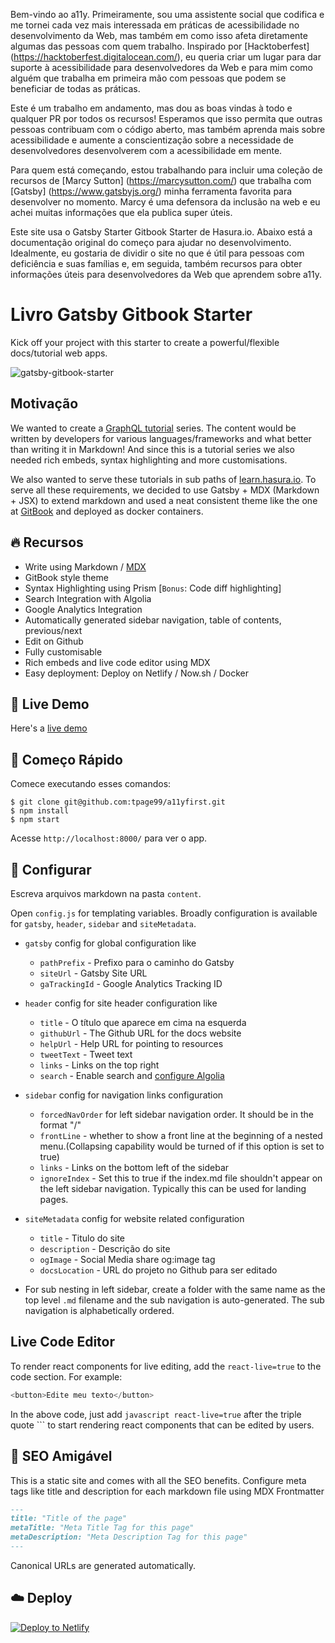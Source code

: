 Bem-vindo ao a11y. Primeiramente, sou uma assistente social que codifica e me tornei cada vez mais interessada em práticas de acessibilidade no desenvolvimento da Web, mas também em como isso afeta diretamente algumas das pessoas com quem trabalho. Inspirado por [Hacktoberfest] (https://hacktoberfest.digitalocean.com/), eu queria criar um lugar para dar suporte à acessibilidade para desenvolvedores da Web e para mim como alguém que trabalha em primeira mão com pessoas que podem se beneficiar de todas as práticas.

Este é um trabalho em andamento, mas dou as boas vindas à todo e qualquer PR por todos os recursos! Esperamos que isso permita que outras pessoas contribuam com o código aberto, mas também aprenda mais sobre acessibilidade e aumente a conscientização sobre a necessidade de desenvolvedores desenvolverem com a acessibilidade em mente.

Para quem está começando, estou trabalhando para incluir uma coleção de recursos de [Marcy Sutton] (https://marcysutton.com/) que trabalha com [Gatsby] (https://www.gatsbyjs.org/) minha ferramenta favorita para desenvolver no momento. Marcy é uma defensora da inclusão na web e eu achei muitas informações que ela publica super úteis.

Este site usa o Gatsby Starter Gitbook Starter de Hasura.io. Abaixo está a documentação original do começo para ajudar no desenvolvimento. Idealmente, eu gostaria de dividir o site no que é útil para pessoas com deficiência e suas famílias e, em seguida, também recursos para obter informações úteis para desenvolvedores da Web que aprendem sobre a11y.

# Livro Gatsby Gitbook Starter

Kick off your project with this starter to create a powerful/flexible docs/tutorial web apps.

![gatsby-gitbook-starter](https://graphql-engine-cdn.hasura.io/learn-hasura/gatsby-gitbook-starter/assets/documentation_app_blog.png)

## Motivação

We wanted to create a [GraphQL tutorial](https://learn.hasura.io) series. The content would be written by developers for various languages/frameworks and what better than writing it in Markdown! And since this is a tutorial series we also needed rich embeds, syntax highlighting and more customisations.

We also wanted to serve these tutorials in sub paths of [learn.hasura.io](https://learn.hasura.io). To serve all these requirements, we decided to use Gatsby + MDX (Markdown + JSX) to extend markdown and used a neat consistent theme like the one at [GitBook](https://www.gitbook.com) and deployed as docker containers.

## 🔥 Recursos

- Write using Markdown / [MDX](https://github.com/mdx-js/mdx)
- GitBook style theme
- Syntax Highlighting using Prism [`Bonus`: Code diff highlighting]
- Search Integration with Algolia
- Google Analytics Integration
- Automatically generated sidebar navigation, table of contents, previous/next
- Edit on Github
- Fully customisable
- Rich embeds and live code editor using MDX
- Easy deployment: Deploy on Netlify / Now.sh / Docker

## 🔗 Live Demo

Here's a [live demo](https://learn.hasura.io/graphql/react)

## 🚀 Começo Rápido

Comece executando esses comandos:

```
$ git clone git@github.com:tpage99/a11yfirst.git
$ npm install
$ npm start
```

Acesse `http://localhost:8000/` para ver o app.

## 🔧 Configurar

Escreva arquivos markdown na pasta `content`.

Open `config.js` for templating variables. Broadly configuration is available for `gatsby`, `header`, `sidebar` and `siteMetadata`.

- `gatsby` config for global configuration like

  - `pathPrefix` - Prefixo para o caminho do Gatsby
  - `siteUrl` - Gatsby Site URL
  - `gaTrackingId` - Google Analytics Tracking ID

- `header` config for site header configuration like

  - `title` - O título que aparece em cima na esquerda
  - `githubUrl` - The Github URL for the docs website
  - `helpUrl` - Help URL for pointing to resources
  - `tweetText` - Tweet text
  - `links` - Links on the top right
  - `search` - Enable search and [configure Algolia](https://www.gatsbyjs.org/docs/adding-search-with-algolia/)

- `sidebar` config for navigation links configuration

  - `forcedNavOrder` for left sidebar navigation order. It should be in the format "/<filename>"
  - `frontLine` - whether to show a front line at the beginning of a nested menu.(Collapsing capability would be turned of if this option is set to true)
  - `links` - Links on the bottom left of the sidebar
  - `ignoreIndex` - Set this to true if the index.md file shouldn't appear on the left sidebar navigation. Typically this can be used for landing pages.

- `siteMetadata` config for website related configuration

  - `title` - Titulo do site
  - `description` - Descrição do site
  - `ogImage` - Social Media share og:image tag
  - `docsLocation` - URL do projeto no Github para ser editado

- For sub nesting in left sidebar, create a folder with the same name as the top level `.md` filename and the sub navigation is auto-generated. The sub navigation is alphabetically ordered.

## Live Code Editor

To render react components for live editing, add the `react-live=true` to the code section. For example:

```javascript react-live=true
<button>Edite meu texto</button>
```

In the above code, just add `javascript react-live=true` after the triple quote ``` to start rendering react components that can be edited by users.

## 🤖 SEO Amigável

This is a static site and comes with all the SEO benefits. Configure meta tags like title and description for each markdown file using MDX Frontmatter

```markdown
---
title: "Title of the page"
metaTitle: "Meta Title Tag for this page"
metaDescription: "Meta Description Tag for this page"
---
```

Canonical URLs are generated automatically.

## ☁️ Deploy

[![Deploy to Netlify](https://www.netlify.com/img/deploy/button.svg)](https://app.netlify.com/start/deploy?repository=https://github.com/hasura/gatsby-gitbook-starter)
